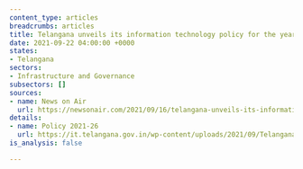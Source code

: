```yaml
---
content_type: articles
breadcrumbs: articles
title: Telangana unveils its information technology policy for the years 2021 to 2026
date: 2021-09-22 04:00:00 +0000
states:
- Telangana
sectors:
- Infrastructure and Governance
subsectors: []
sources:
- name: News on Air
  url: https://newsonair.com/2021/09/16/telangana-unveils-its-information-technology-policy-for-next-5-years/
details:
- name: Policy 2021-26
  url: https://it.telangana.gov.in/wp-content/uploads/2021/09/Telanganas-2nd-ICT-Policy-2021.pdf
is_analysis: false

---
```

